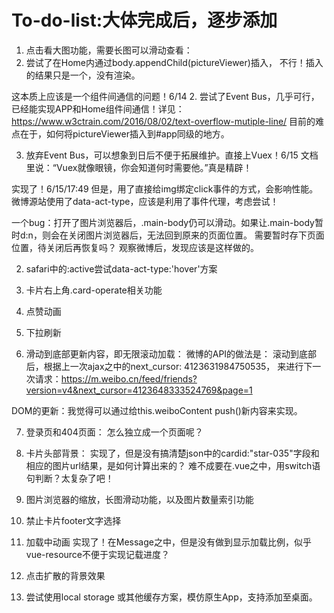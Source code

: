 # To-do-list:大体完成后，逐步添加

1. 点击看大图功能，需要长图可以滑动查看：
  1. 尝试了在Home内通过body.appendChild(pictureViewer)插入，
  不行！插入的结果只是一个<picture-viewer></picture-viewer>，没有渲染。

  这本质上应该是一个组件间通信的问题！6/14
  2. 尝试了Event Bus，几乎可行，已经能实现APP和Home组件间通信！详见：https://www.w3ctrain.com/2016/08/02/text-overflow-mutiple-line/
  目前的难点在于，如何将pictureViewer插入到#app同级的地方。

  3. 放弃Event Bus，可以想象到日后不便于拓展维护。直接上Vuex！6/15
  文档里说：“Vuex就像眼镜，你会知道何时需要他。”真是精辟！

  实现了！6/15/17:49
  但是，用了直接给img绑定click事件的方式，会影响性能。
  微博源站使用了data-act-type，应该是利用了事件代理，考虑尝试！

  一个bug：打开了图片浏览器后，.main-body仍可以滑动。如果让.main-body暂时d:n，则会在关闭图片浏览器后，无法回到原来的页面位置。
  需要暂时存下页面位置，待关闭后再恢复吗？
  观察微博后，发现应该是这样做的。

2. safari中的:active尝试data-act-type:'hover'方案

3. 卡片右上角.card-operate相关功能

4. 点赞动画

5. 下拉刷新

6. 滑动到底部更新内容，即无限滚动加载：
微博的API的做法是：
滚动到底部后，根据上一次ajax之中的next_cursor: 4123631984750535，
来进行下一次请求：https://m.weibo.cn/feed/friends?version=v4&next_cursor=4123648333524769&page=1

DOM的更新：我觉得可以通过给this.weiboContent
push()新内容来实现。

7. 登录页和404页面：
怎么独立成一个页面呢？

8. 卡片头部背景：
实现了，但是没有搞清楚json中的cardid:"star-035"字段和相应的图片url结果，是如何计算出来的？
难不成要在.vue之中，用switch语句判断？太复杂了吧！

9. 图片浏览器的缩放，长图滑动功能，以及图片数量索引功能

10. 禁止卡片footer文字选择

11. 加载中动画
实现了！在Message之中，但是没有做到显示加载比例，似乎vue-resource不便于实现记载进度？

12. 点击扩散的背景效果

13. 尝试使用local storage 或其他缓存方案，模仿原生App，支持添加至桌面。
